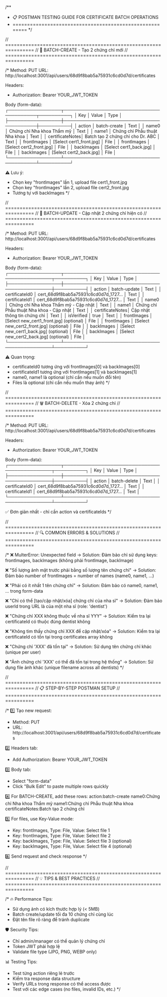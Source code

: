 /**
 * 📋 POSTMAN TESTING GUIDE FOR CERTIFICATE BATCH OPERATIONS
 * ========================================================
 */

// ================================================================
// 🚀 BATCH-CREATE - Tạo 2 chứng chỉ mới
// ================================================================

/*
Method: PUT
URL: http://localhost:3001/api/users/68d9f8bab5a75931c6cd0d7d/certificates

Headers:
- Authorization: Bearer YOUR_JWT_TOKEN

Body (form-data):
┌─────────────────┬─────────────────────────────────────────┬──────────┐
│ Key             │ Value                                   │ Type     │
├─────────────────┼─────────────────────────────────────────┼──────────┤
│ action          │ batch-create                            │ Text     │
│ name0           │ Chứng chỉ Nha khoa Thẩm mỹ             │ Text     │
│ name1           │ Chứng chỉ Phẫu thuật Nha khoa          │ Text     │
│ certificateNotes│ Batch tạo 2 chứng chỉ cho Dr. ABC     │ Text     │
│ frontImages     │ [Select cert1_front.jpg]                │ File     │
│ frontImages     │ [Select cert2_front.jpg]                │ File     │
│ backImages      │ [Select cert1_back.jpg]                 │ File     │
│ backImages      │ [Select cert2_back.jpg]                 │ File     │
└─────────────────┴─────────────────────────────────────────┴──────────┘

⚠️ Lưu ý: 
- Chọn key "frontImages" lần 1, upload file cert1_front.jpg
- Chọn key "frontImages" lần 2, upload file cert2_front.jpg
- Tương tự với backImages
*/

// ================================================================
// 🔄 BATCH-UPDATE - Cập nhật 2 chứng chỉ hiện có
// ================================================================

/*
Method: PUT
URL: http://localhost:3001/api/users/68d9f8bab5a75931c6cd0d7d/certificates

Headers:
- Authorization: Bearer YOUR_JWT_TOKEN

Body (form-data):
┌─────────────────┬──────────────────────────────────────────────┬──────────┐
│ Key             │ Value                                        │ Type     │
├─────────────────┼──────────────────────────────────────────────┼──────────┤
│ action          │ batch-update                                 │ Text     │
│ certificateId0  │ cert_68d9f8bab5a75931c6cd0d7d_1727...        │ Text     │
│ certificateId1  │ cert_68d9f8bab5a75931c6cd0d7d_1727...        │ Text     │
│ name0           │ Chứng chỉ Nha khoa Thẩm mỹ - Cập nhật       │ Text     │
│ name1           │ Chứng chỉ Phẫu thuật Nha khoa - Cập nhật    │ Text     │
│ certificateNotes│ Cập nhật thông tin chứng chỉ                │ Text     │
│ isVerified      │ true                                         │ Text     │
│ frontImages     │ [Select new_cert1_front.jpg] (optional)     │ File     │
│ frontImages     │ [Select new_cert2_front.jpg] (optional)     │ File     │
│ backImages      │ [Select new_cert1_back.jpg] (optional)      │ File     │
│ backImages      │ [Select new_cert2_back.jpg] (optional)      │ File     │
└─────────────────┴──────────────────────────────────────────────┴──────────┘

⚠️ Quan trọng:
- certificateId0 tương ứng với frontImages[0] và backImages[0]
- certificateId1 tương ứng với frontImages[1] và backImages[1]
- name0, name1 là optional (chỉ cần nếu muốn đổi tên)
- Files là optional (chỉ cần nếu muốn thay ảnh)
*/

// ================================================================
// 🗑️ BATCH-DELETE - Xóa 2 chứng chỉ
// ================================================================

/*
Method: PUT
URL: http://localhost:3001/api/users/68d9f8bab5a75931c6cd0d7d/certificates

Headers:
- Authorization: Bearer YOUR_JWT_TOKEN

Body (form-data):
┌─────────────────┬──────────────────────────────────────────────┬──────────┐
│ Key             │ Value                                        │ Type     │
├─────────────────┼──────────────────────────────────────────────┼──────────┤
│ action          │ batch-delete                                 │ Text     │
│ certificateId0  │ cert_68d9f8bab5a75931c6cd0d7d_1727...        │ Text     │
│ certificateId1  │ cert_68d9f8bab5a75931c6cd0d7d_1727...        │ Text     │
└─────────────────┴──────────────────────────────────────────────┴──────────┘

✅ Đơn giản nhất - chỉ cần action và certificateIds
*/

// ================================================================
// 🔍 COMMON ERRORS & SOLUTIONS
// ================================================================

/*
❌ MulterError: Unexpected field
→ Solution: Đảm bảo chỉ sử dụng keys: frontImages, backImages (không phải frontImage, backImage)

❌ "Số lượng ảnh mặt trước phải bằng số lượng tên chứng chỉ"
→ Solution: Đảm bảo number of frontImages = number of names (name0, name1, ...)

❌ "Phải có ít nhất 1 tên chứng chỉ"
→ Solution: Đảm bảo có name0, name1, ... trong form-data

❌ "Chỉ có thể [tạo/cập nhật/xóa] chứng chỉ của nha sĩ"
→ Solution: Đảm bảo userId trong URL là của một nha sĩ (role: 'dentist')

❌ "Chứng chỉ XXX không thuộc về nha sĩ YYY"
→ Solution: Kiểm tra lại certificateId có thuộc đúng dentist không

❌ "Không tìm thấy chứng chỉ XXX để cập nhật/xóa"
→ Solution: Kiểm tra lại certificateId có tồn tại trong certificates array không

❌ "Chứng chỉ 'XXX' đã tồn tại"
→ Solution: Sử dụng tên chứng chỉ khác (unique per user)

❌ "Ảnh chứng chỉ 'XXX' có thể đã tồn tại trong hệ thống"
→ Solution: Sử dụng file ảnh khác (unique filename across all dentists)
*/

// ================================================================
// 📋 STEP-BY-STEP POSTMAN SETUP
// ================================================================

/*
1️⃣ Tạo new request:
   - Method: PUT
   - URL: http://localhost:3001/api/users/68d9f8bab5a75931c6cd0d7d/certificates

2️⃣ Headers tab:
   - Add Authorization: Bearer YOUR_JWT_TOKEN

3️⃣ Body tab:
   - Select "form-data"
   - Click "Bulk Edit" to paste multiple rows quickly
   
4️⃣ For BATCH-CREATE, add these rows:
   action:batch-create
   name0:Chứng chỉ Nha khoa Thẩm mỹ
   name1:Chứng chỉ Phẫu thuật Nha khoa
   certificateNotes:Batch tạo 2 chứng chỉ
   
5️⃣ For files, use Key-Value mode:
   - Key: frontImages, Type: File, Value: Select file 1
   - Key: frontImages, Type: File, Value: Select file 2
   - Key: backImages, Type: File, Value: Select file 3 (optional)
   - Key: backImages, Type: File, Value: Select file 4 (optional)

6️⃣ Send request and check response
*/

// ================================================================
// 💡 TIPS & BEST PRACTICES
// ================================================================

/*
🔥 Performance Tips:
- Sử dụng ảnh có kích thước hợp lý (< 5MB)
- Batch create/update tối đa 10 chứng chỉ cùng lúc
- Đặt tên file rõ ràng để tránh duplicate

🛡️ Security Tips:
- Chỉ admin/manager có thể quản lý chứng chỉ
- Token JWT phải hợp lệ
- Validate file type (JPG, PNG, WEBP only)

📊 Testing Tips:
- Test từng action riêng lẻ trước
- Kiểm tra response data structure
- Verify URLs trong response có thể access được
- Test với các edge cases (no files, invalid IDs, etc.)
*/